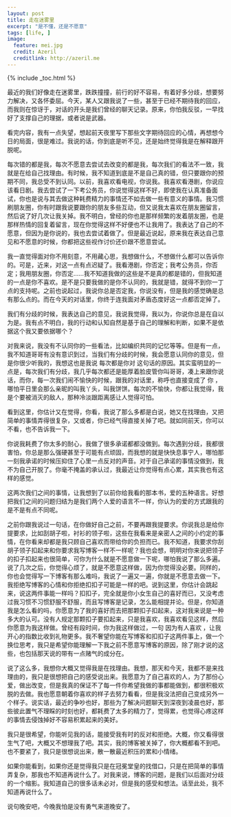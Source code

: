 ```yaml
---
layout: post
title: 走在迷雾里
excerpt: "是不懂，还是不愿意"
tags: [life, ]
image:
  feature: mei.jpg
  credit: Azeril
  creditlink: http://azeril.me
---
```


{% include _toc.html %}


最近的我们好像走在迷雾里，跌跌撞撞，前行的好不容易，有着好多分歧，想要努力解决，又各怀委屈。今天，某人又跟我说了一些，甚至于已经不期待我的回应，而我则在惊讶于，对话的开头是我们曾经的聊天记录。原来，你怕我反驳，一早找好了支撑自己的理据，或者说是武器。

看完内容，我有一点失望，想起前天夜里写下那些文字期待回应的心情，再想想今日的局面，很是难过。我说的话，你到底是听不见，还是始终觉得我是在解释跟开脱呢。

每次错的都是我，每次不愿意去尝试去改变的都是我，每次我们的看法不一致，我就是在给自己找理由。有时候，我不知道到底是不是自己真的错，但只要跟你的预期不同，我总受不到认同。以前，我喜欢看电视，你说我。我喜欢看港剧，你说应该看日剧。我去尝试了一下考公务员，你说觉得这样不好，即使我在认真准备面试，你也是说与其去做这种耗费精力的事情还不如去做一些有意义的事情。我习惯刷朋友圈，你有时跟我说要跟你的朋友多些互动，但又说我太喜欢在朋友圈留言，然后说了好几次让我关掉。我不明白，曾经的你也是那样频繁的发着朋友圈，也是那样热情的回复着留言，现在你觉得这样不好便也不让我用了。我表达了自己的不愿意，但因为是你说的，我也去尝试着做了。但是最近说起，原来我在表达自己意见和不愿意的时候，你都把这些视作讨价还价跟不愿意尝试。

我一直觉得面对你不用刻意，不用藏心思，我想做什么，不想做什么都可以告诉你的。可是，近来，对这一点有点迟疑了。我看港剧，你否定；我考公务员，你否定；我用朋友圈，你否定……我不知道我做的这些是不是真的都是错的，但我知道的一点是你不喜欢。是不是只要我做的是你不认同的，我就是错，就得不到你一丁点的支持呢。之前也说起过，我说你总是否定我，你说没有，但是我的感觉确是总有那么点的。而在今天的对话里，你终于连我面对矛盾态度好这一点都否定掉了。

我们有分歧的时候，我表达自己的意见，我说我觉得，我以为，你说你总是在自以为是。我有点不明白，我的行动和认知自然是基于自己的理解和判断，如果不是依据这个我又要依据哪个？

对我来说，我没有不认同你的一些看法，比如编织共同的记忆等等。但是有一点，我不知道哥哥有没有意识到过，当我们有分歧的时候，我会愿意认同你的意见，但是你很少听我的，我想这也是我说 每次都是你对 这句话的原因。其实蛮明显的一点是，每次我们有分歧，我几乎每次都还是能厚着脸皮管你叫哥哥，凑上来跟你说话，而你，每一次我们闹不愉快的时候，跟我的对话里，称呼也直接变成了 你 ，哪怕平日里会那么亲昵的叫我丫头，叫我饼饼。每次的不愉快，你都让我觉得，我是个要被消灭的敌人，那种冷淡跟距离感让人觉得可怕。

看到这里，你估计又在觉得，你看，我说了那么多都是白说，她又在找理由，又把简单的事情弄得很复杂，又或者，你已经气得直接关掉了吧。就如同前天，你可以不看，也不告诉我一下。

你说我耗费了你太多的耐心，我做了很多承诺都都没做到。每次遇到分歧，我都很害怕，你总是那么强硬甚至于可能有点顽固，而我想的就是快快息事宁人，哪怕那一刻我承诺的时候压抑住了心里一点反对的声音。对于自己承诺的事情没做到，我不为自己开脱了。你毫不掩盖的承认过，我最近让你觉得有点心累，其实我也有这样的感觉。

这两次我们之间的事情，让我想到了以前你给我看的那本书，爱的五种语言。好想把我们之间的问题归结为是我们两个人爱的语言不一样，你认为的爱的方式跟我的是不是有点不同呢。

之前你跟我说过一句话，在你做好自己之前，不要再跟我提要求。你说我总是给你提要求，比如刮胡子啦，衬衫的领子啦，这些在我看来是亲密人之间的小约定的事情，在你看来却都是我只顾自己喜欢而带给你的负担而已。我不知道，我要求你刮胡子领子扣起来和你要求我写博客一样不一样呢？我也会想，明明对你来说把领子的扣子扣起来也很简单，可你为什么就是不愿意做一下呢，哪怕我说了那么多遍。说了几次之后，你觉得心烦了，就是不愿意这样做，因为你觉得没必要。同样的，你也会觉得写一下博客有那么难吗，我说了一遍又一遍，你就是不愿意去做一下。我拒绝写博客的心情和你拒绝扣扣子可能是一样的吧。说到这里，你估计会跳起来，说这两件事能一样吗？扣扣子，完全就是你小女生自己的喜好而已，又没考虑过我习惯不习惯舒服不舒服，而且写博客是记录，怎么能相提并论。但是，你知道我是怎么看的吗，你愿意为了我的喜好而去把那颗扣子扣起来，这对我来说是一种多大的认可。没有人规定那颗扣子要扣起来，只是我喜欢，我喜欢看见这样，然后你愿意为我这样做。曾经有段时间，你为我这样做过，一句 因为有人喜欢 ，让我开心的指数比收到礼物更多。我不奢望你能在写博客和扣扣子这两件事上，做一个换位思考，我只是希望你能理解一下我之前不愿意写博客的原因，除了刚才说的这些，也包括那天说的带有一点赌气的成分在。

说了这么多，我想你大概又觉得我是在找理由。我想，那天和今天，我都不是来找理由的，我只是很想把自己的感受说出来。我愿意为了自己喜欢的人，为了那份心爱，做出改变，但是我真的保证不了每一件你希望我做的事都能做到，都很积极欢脱的去做。我也愿意朝着你喜欢的样子去努力看看，但是我没法把自己变成另外一个样子。说实话，最近的争吵也好，那些为了解决问题聊天到深夜到凌晨也好，那些彼此置气不理睬的时刻也好，都耗费了太多的精力了，觉得累，也觉得心疼这样的事情去侵蚀掉好不容易积累起来的美好。

我只是很希望，你能听见我的话，能接受我有时的反对和拒绝。大概，你又看得很生气了吧，大概又不想理我了吧。其实，我的博客被关掉了，你大概都看不到吧。也不要紧了，我只是很想说出来，散一散最近积压的累和小情绪。

如果你能看到，如果你还是觉得我只是在冠冕堂皇的找借口，只是在把简单的事情弄复杂，那我也不知道再说什么了。对我来说，博客的问题，是我们以后面对分歧的一个缩影。我知道自己的很多话未必对，但是我的感受和想法。话至此处，我不知道再说什么了。

说句晚安吧，今晚我怕是没有勇气来道晚安了。